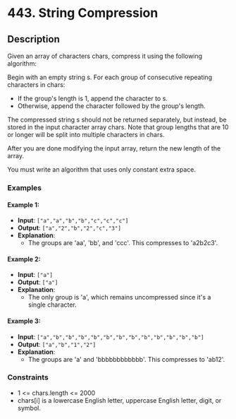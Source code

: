 # 443. String Compression

## Description

Given an array of characters chars, compress it using the following algorithm:

Begin with an empty string s. For each group of consecutive repeating characters in chars:

- If the group's length is 1, append the character to s.
- Otherwise, append the character followed by the group's length.

The compressed string s should not be returned separately, but instead, be stored in the input character array chars. Note that group lengths that are 10 or longer will be split into multiple characters in chars.

After you are done modifying the input array, return the new length of the array.

You must write an algorithm that uses only constant extra space.

### Examples

#### Example 1:
- **Input**: `["a","a","b","b","c","c","c"]`
- **Output**: `["a","2","b","2","c","3"]`
- **Explanation**:
  - The groups are 'aa', 'bb', and 'ccc'. This compresses to 'a2b2c3'.

#### Example 2:
- **Input**: `["a"]`
- **Output**: `["a"]`
- **Explanation**:
  - The only group is 'a', which remains uncompressed since it's a single character.

#### Example 3:
- **Input**: `["a","b","b","b","b","b","b","b","b","b","b","b","b"]`
- **Output**: `["a","b","1","2"]`
- **Explanation**:
  - The groups are 'a' and 'bbbbbbbbbbbb'. This compresses to 'ab12'.

### Constraints

- 1 <= chars.length <= 2000
- chars[i] is a lowercase English letter, uppercase English letter, digit, or symbol.
